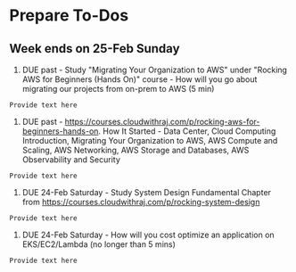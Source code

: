 # Prepare To-Dos

## Week ends on 25-Feb Sunday
1. DUE past - Study "Migrating Your Organization to AWS" under "Rocking AWS for Beginners (Hands On)" course - How will you go about migrating our projects from on-prem to AWS (5 min)
```text
Provide text here
```
1. DUE past - https://courses.cloudwithraj.com/p/rocking-aws-for-beginners-hands-on. How It Started - Data Center, Cloud Computing Introduction, Migrating Your Organization to AWS, AWS Compute and Scaling, AWS Networking, AWS Storage and Databases, AWS Observability and Security

```text
Provide text here
```
1. DUE 24-Feb Saturday - Study System Design Fundamental Chapter from https://courses.cloudwithraj.com/p/rocking-system-design

```text
Provide text here
```
1. DUE 24-Feb Saturday - How will you cost optimize an application on EKS/EC2/Lambda (no longer than 5 mins)

```text
Provide text here
```
